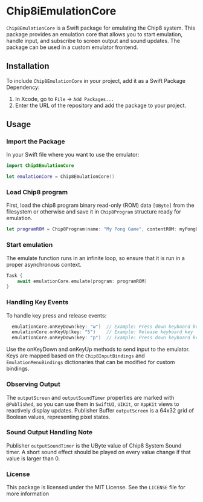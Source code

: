 # Chip8iEmulationCore

`Chip8EmulationCore` is a Swift package for emulating the Chip8 system. This package provides an emulation core that allows you to start emulation, handle input, and subscribe to screen output and sound updates. The package can be used in a custom emulator frontend.

## Installation

To include `Chip8EmulationCore` in your project, add it as a Swift Package Dependency:

1. In Xcode, go to `File` -> `Add Packages...`
2. Enter the URL of the repository and add the package to your project.

## Usage

### Import the Package

In your Swift file where you want to use the emulator:

```swift
import Chip8EmulationCore

let emulationCore = Chip8EmulationCore()
```

### Load Chip8 program
First, load the chip8 program binary read-only (ROM) data `[UByte]` from the filesystem or otherwise and save it in `Chip8Program` structure ready for emulation.

```swift
let programROM = Chip8Program(name: "My Pong Game", contentROM: myPongGameROMData)
```

### Start emulation

The emulate function runs in an infinite loop, so ensure that it is run in a proper asynchronous context.
```swift
Task {
    await emulationCore.emulate(program: programROM)
}
```

### Handling Key Events
To handle key press and release events:
```swift
  emulationCore.onKeyDown(key: "w")  // Example: Press down keyboard key 'w'
  emulationCore.onKeyUp(key: "5")    // Example: Release keyboard key '5'
  emulationCore.onKeyDown(key: "p")  // Example: Press down keyboard key 'p' which is as default mapped to emulation pause function
```
Use the onKeyDown and onKeyUp methods to send input to the emulator. Keys are mapped based on the `Chip8InputBindings` and `EmulationMenuBindings` dictionaries that can be modified for custom bindings.

### Observing Output
The `outputScreen` and `outputSoundTimer` properties are marked with `@Published`, so you can use them in `SwiftUI`, `UIKit`, or `AppKit` views to reactively display updates.
Publisher Buffer `outputScreen` is a 64x32 grid of Boolean values, representing pixel states.

### Sound Output Handling Note
Publisher `outputSoundTimer` is the UByte value of Chip8 System Sound timer. A short sound effect should be played on every value change if that value is larger than 0.

### License
This package is licensed under the MIT License. See the `LICENSE` file for more information


